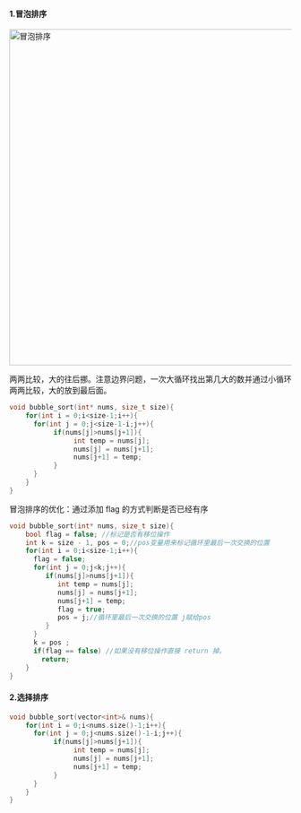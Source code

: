#### 1.冒泡排序

<img width="600" alt="冒泡排序" src="https://user-images.githubusercontent.com/17560388/142357388-056ad6c4-2c41-49e7-8624-2a1dfaf33a6a.gif">

两两比较，大的往后挪。注意边界问题，一次大循环找出第几大的数并通过小循环两两比较，大的放到最后面。
```C++
void bubble_sort(int* nums, size_t size){
    for(int i = 0;i<size-1;i++){
      for(int j = 0;j<size-1-i;j++){
           if(nums[j]>nums[j+1]){
                int temp = nums[j];
                nums[j] = nums[j+1];
                nums[j+1] = temp;
           } 
      }
    }
} 
```
冒泡排序的优化：通过添加 flag 的方式判断是否已经有序
```C++
void bubble_sort(int* nums, size_t size){
    bool flag = false; //标记是否有移位操作
    int k = size - 1, pos = 0;//pos变量用来标记循环里最后一次交换的位置 
    for(int i = 0;i<size-1;i++){
      flag = false;
      for(int j = 0;j<k;j++){
         if(nums[j]>nums[j+1]){
            int temp = nums[j];
            nums[j] = nums[j+1];
            nums[j+1] = temp;
            flag = true;
            pos = j;//循环里最后一次交换的位置 j赋给pos
         } 
      }
      k = pos ; 
      if(flag == false) //如果没有移位操作直接 return 掉。
        return;
    }
} 
```


#### 2.选择排序
```C++
void bubble_sort(vector<int>& nums){
    for(int i = 0;i<nums.size()-1;i++){
      for(int j = 0;j<nums.size()-1-i;j++){
           if(nums[j]>nums[j+1]){
                int temp = nums[j];
                nums[j] = nums[j+1];
                nums[j+1] = temp;
           } 
      }
    }
}  
```


